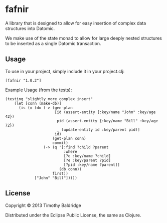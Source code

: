 # fafnir

A library that is designed to allow for easy insertion of complex data structures into Datomic.

We make use of the state monad to allow for large deeply nested structures to be inserted as a single Datomic transaction. 


## Usage

To use in your project, simply include it in your project.clj:

    [fafnir "1.0.2"]

Example Usage (from the tests):

    (testing "slightly more complex insert"
        (let [conn (make-db)]
          (is (= (do (-> (gen-plan
                          [id (assert-entity {:key/name "John" :key/age 42})
                           pid (assert-entity {:key/name "Bill" :key/age 72})
                           _ (update-entity id :key/parent pid)]
                          id)
                         (get-plan conn)
                         commit)
                     (-> (q '[:find ?child ?parent
                              :where
                              [?e :key/name ?child]
                              [?e :key/parent ?pid]
                              [?pid :key/name ?parent]]
                            (db conn))
                         first))
                 ["John" "Bill"]))))

## License

Copyright © 2013 Timothy Baldridge

Distributed under the Eclipse Public License, the same as Clojure.
